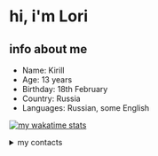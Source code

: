 # hi, i'm Lori

## info about me
- Name: Kirill
- Age: 13 years
- Birthday: 18th February
- Country: Russia
- Languages: Russian, some English

[![my wakatime stats](https://github-readme-stats.vercel.app/api/wakatime?username=lr1ne&theme=radical)](https://wakatime.com/@lr1ne)

<details>
  <summary>my contacts</summary>
  <b>Telegram:</b> <a href="https://lr1ne.t.me/">lr1ne</a><br>
  <b>Discord:</b> lr1ne<br>
</details>
